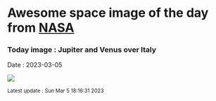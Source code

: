 
# Awesome space image of the day from [NASA](https://api.nasa.gov/)

### Today image : Jupiter and Venus over Italy
Date : 2023-03-05

![](https://apod.nasa.gov/apod/image/2303/VenusJupiterSky_Tumino_1080.jpg)

<small>Latest update : Sun Mar  5 18:16:31 2023</small>
        